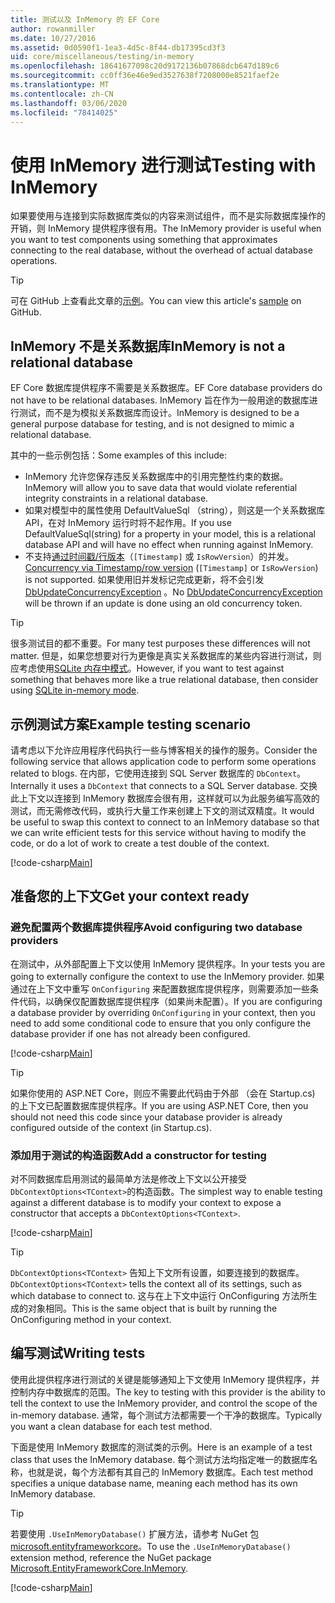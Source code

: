 ```yaml
---
title: 测试以及 InMemory 的 EF Core
author: rowanmiller
ms.date: 10/27/2016
ms.assetid: 0d0590f1-1ea3-4d5c-8f44-db17395cd3f3
uid: core/miscellaneous/testing/in-memory
ms.openlocfilehash: 18641677098c20d9172136b07868dcb647d189c6
ms.sourcegitcommit: cc0ff36e46e9ed3527638f7208000e8521faef2e
ms.translationtype: MT
ms.contentlocale: zh-CN
ms.lasthandoff: 03/06/2020
ms.locfileid: "78414025"
---
```

# <a name="testing-with-inmemory"></a><span data-ttu-id="50b81-102">使用 InMemory 进行测试</span><span class="sxs-lookup"><span data-stu-id="50b81-102">Testing with InMemory</span></span>

<span data-ttu-id="50b81-103">如果要使用与连接到实际数据库类似的内容来测试组件，而不是实际数据库操作的开销，则 InMemory 提供程序很有用。</span><span class="sxs-lookup"><span data-stu-id="50b81-103">The InMemory provider is useful when you want to test components using something that approximates connecting to the real database, without the overhead of actual database operations.</span></span>

> [!TIP]  
> <span data-ttu-id="50b81-104">可在 GitHub 上查看此文章的[示例](https://github.com/dotnet/EntityFramework.Docs/tree/master/samples/core/Miscellaneous/Testing)。</span><span class="sxs-lookup"><span data-stu-id="50b81-104">You can view this article's [sample](https://github.com/dotnet/EntityFramework.Docs/tree/master/samples/core/Miscellaneous/Testing) on GitHub.</span></span>

## <a name="inmemory-is-not-a-relational-database"></a><span data-ttu-id="50b81-105">InMemory 不是关系数据库</span><span class="sxs-lookup"><span data-stu-id="50b81-105">InMemory is not a relational database</span></span>

<span data-ttu-id="50b81-106">EF Core 数据库提供程序不需要是关系数据库。</span><span class="sxs-lookup"><span data-stu-id="50b81-106">EF Core database providers do not have to be relational databases.</span></span> <span data-ttu-id="50b81-107">InMemory 旨在作为一般用途的数据库进行测试，而不是为模拟关系数据库而设计。</span><span class="sxs-lookup"><span data-stu-id="50b81-107">InMemory is designed to be a general purpose database for testing, and is not designed to mimic a relational database.</span></span>

<span data-ttu-id="50b81-108">其中的一些示例包括：</span><span class="sxs-lookup"><span data-stu-id="50b81-108">Some examples of this include:</span></span>

* <span data-ttu-id="50b81-109">InMemory 允许您保存违反关系数据库中的引用完整性约束的数据。</span><span class="sxs-lookup"><span data-stu-id="50b81-109">InMemory will allow you to save data that would violate referential integrity constraints in a relational database.</span></span>
* <span data-ttu-id="50b81-110">如果对模型中的属性使用 DefaultValueSql （string），则这是一个关系数据库 API，在对 InMemory 运行时将不起作用。</span><span class="sxs-lookup"><span data-stu-id="50b81-110">If you use DefaultValueSql(string) for a property in your model, this is a relational database API and will have no effect when running against InMemory.</span></span>
* <span data-ttu-id="50b81-111">不支持[通过时间戳/行版本](xref:core/modeling/concurrency#timestamprowversion)（`[Timestamp]` 或 `IsRowVersion`）的并发。</span><span class="sxs-lookup"><span data-stu-id="50b81-111">[Concurrency via Timestamp/row version](xref:core/modeling/concurrency#timestamprowversion) (`[Timestamp]` or `IsRowVersion`) is not supported.</span></span> <span data-ttu-id="50b81-112">如果使用旧并发标记完成更新，将不会引发[DbUpdateConcurrencyException](https://docs.microsoft.com/dotnet/api/microsoft.entityframeworkcore.dbupdateconcurrencyexception) 。</span><span class="sxs-lookup"><span data-stu-id="50b81-112">No [DbUpdateConcurrencyException](https://docs.microsoft.com/dotnet/api/microsoft.entityframeworkcore.dbupdateconcurrencyexception) will be thrown if an update is done using an old concurrency token.</span></span>

> [!TIP]  
> <span data-ttu-id="50b81-113">很多测试目的都不重要。</span><span class="sxs-lookup"><span data-stu-id="50b81-113">For many test purposes these differences will not matter.</span></span> <span data-ttu-id="50b81-114">但是，如果您想要对行为更像是真实关系数据库的某些内容进行测试，则应考虑使用[SQLite 内存中模式](sqlite.md)。</span><span class="sxs-lookup"><span data-stu-id="50b81-114">However, if you want to test against something that behaves more like a true relational database, then consider using [SQLite in-memory mode](sqlite.md).</span></span>

## <a name="example-testing-scenario"></a><span data-ttu-id="50b81-115">示例测试方案</span><span class="sxs-lookup"><span data-stu-id="50b81-115">Example testing scenario</span></span>

<span data-ttu-id="50b81-116">请考虑以下允许应用程序代码执行一些与博客相关的操作的服务。</span><span class="sxs-lookup"><span data-stu-id="50b81-116">Consider the following service that allows application code to perform some operations related to blogs.</span></span> <span data-ttu-id="50b81-117">在内部，它使用连接到 SQL Server 数据库的 `DbContext`。</span><span class="sxs-lookup"><span data-stu-id="50b81-117">Internally it uses a `DbContext` that connects to a SQL Server database.</span></span> <span data-ttu-id="50b81-118">交换此上下文以连接到 InMemory 数据库会很有用，这样就可以为此服务编写高效的测试，而无需修改代码，或执行大量工作来创建上下文的测试双精度。</span><span class="sxs-lookup"><span data-stu-id="50b81-118">It would be useful to swap this context to connect to an InMemory database so that we can write efficient tests for this service without having to modify the code, or do a lot of work to create a test double of the context.</span></span>

[!code-csharp[Main](../../../../samples/core/Miscellaneous/Testing/BusinessLogic/BlogService.cs)]

## <a name="get-your-context-ready"></a><span data-ttu-id="50b81-119">准备您的上下文</span><span class="sxs-lookup"><span data-stu-id="50b81-119">Get your context ready</span></span>

### <a name="avoid-configuring-two-database-providers"></a><span data-ttu-id="50b81-120">避免配置两个数据库提供程序</span><span class="sxs-lookup"><span data-stu-id="50b81-120">Avoid configuring two database providers</span></span>

<span data-ttu-id="50b81-121">在测试中，从外部配置上下文以使用 InMemory 提供程序。</span><span class="sxs-lookup"><span data-stu-id="50b81-121">In your tests you are going to externally configure the context to use the InMemory provider.</span></span> <span data-ttu-id="50b81-122">如果通过在上下文中重写 `OnConfiguring` 来配置数据库提供程序，则需要添加一些条件代码，以确保仅配置数据库提供程序（如果尚未配置）。</span><span class="sxs-lookup"><span data-stu-id="50b81-122">If you are configuring a database provider by overriding `OnConfiguring` in your context, then you need to add some conditional code to ensure that you only configure the database provider if one has not already been configured.</span></span>

[!code-csharp[Main](../../../../samples/core/Miscellaneous/Testing/BusinessLogic/BloggingContext.cs#OnConfiguring)]

> [!TIP]  
> <span data-ttu-id="50b81-123">如果你使用的 ASP.NET Core，则应不需要此代码由于外部 （会在 Startup.cs) 的上下文已配置数据库提供程序。</span><span class="sxs-lookup"><span data-stu-id="50b81-123">If you are using ASP.NET Core, then you should not need this code since your database provider is already configured outside of the context (in Startup.cs).</span></span>

### <a name="add-a-constructor-for-testing"></a><span data-ttu-id="50b81-124">添加用于测试的构造函数</span><span class="sxs-lookup"><span data-stu-id="50b81-124">Add a constructor for testing</span></span>

<span data-ttu-id="50b81-125">对不同数据库启用测试的最简单方法是修改上下文以公开接受 `DbContextOptions<TContext>`的构造函数。</span><span class="sxs-lookup"><span data-stu-id="50b81-125">The simplest way to enable testing against a different database is to modify your context to expose a constructor that accepts a `DbContextOptions<TContext>`.</span></span>

[!code-csharp[Main](../../../../samples/core/Miscellaneous/Testing/BusinessLogic/BloggingContext.cs#Constructors)]

> [!TIP]  
> <span data-ttu-id="50b81-126">`DbContextOptions<TContext>` 告知上下文所有设置，如要连接到的数据库。</span><span class="sxs-lookup"><span data-stu-id="50b81-126">`DbContextOptions<TContext>` tells the context all of its settings, such as which database to connect to.</span></span> <span data-ttu-id="50b81-127">这与在上下文中运行 OnConfiguring 方法所生成的对象相同。</span><span class="sxs-lookup"><span data-stu-id="50b81-127">This is the same object that is built by running the OnConfiguring method in your context.</span></span>

## <a name="writing-tests"></a><span data-ttu-id="50b81-128">编写测试</span><span class="sxs-lookup"><span data-stu-id="50b81-128">Writing tests</span></span>

<span data-ttu-id="50b81-129">使用此提供程序进行测试的关键是能够通知上下文使用 InMemory 提供程序，并控制内存中数据库的范围。</span><span class="sxs-lookup"><span data-stu-id="50b81-129">The key to testing with this provider is the ability to tell the context to use the InMemory provider, and control the scope of the in-memory database.</span></span> <span data-ttu-id="50b81-130">通常，每个测试方法都需要一个干净的数据库。</span><span class="sxs-lookup"><span data-stu-id="50b81-130">Typically you want a clean database for each test method.</span></span>

<span data-ttu-id="50b81-131">下面是使用 InMemory 数据库的测试类的示例。</span><span class="sxs-lookup"><span data-stu-id="50b81-131">Here is an example of a test class that uses the InMemory database.</span></span> <span data-ttu-id="50b81-132">每个测试方法均指定唯一的数据库名称，也就是说，每个方法都有其自己的 InMemory 数据库。</span><span class="sxs-lookup"><span data-stu-id="50b81-132">Each test method specifies a unique database name, meaning each method has its own InMemory database.</span></span>

>[!TIP]
> <span data-ttu-id="50b81-133">若要使用 `.UseInMemoryDatabase()` 扩展方法，请参考 NuGet 包[microsoft.entityframeworkcore](https://www.nuget.org/packages/Microsoft.EntityFrameworkCore.InMemory/)。</span><span class="sxs-lookup"><span data-stu-id="50b81-133">To use the `.UseInMemoryDatabase()` extension method, reference the NuGet package [Microsoft.EntityFrameworkCore.InMemory](https://www.nuget.org/packages/Microsoft.EntityFrameworkCore.InMemory/).</span></span>

[!code-csharp[Main](../../../../samples/core/Miscellaneous/Testing/TestProject/InMemory/BlogServiceTests.cs)]

